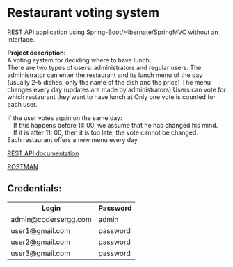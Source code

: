# Restaurant voting system

REST API application using Spring-Boot/Hibernate/SpringMVC without an interface.

**Project description:**<br>
A voting system for deciding where to have lunch.<br>
There are two types of users: administrators and regular users.
The administrator can enter the restaurant and its lunch menu of the day (usually 2-5 dishes, only the name of the dish and the price)
The menu changes every day (updates are made by administrators)
Users can vote for which restaurant they want to have lunch at
Only one vote is counted for each user.<br>

If the user votes again on the same day:<br>
&emsp;If this happens before 11: 00, we assume that he has changed his mind.<br>
&emsp;If it is after 11: 00, then it is too late, the vote cannot be changed.<br>
Each restaurant offers a new menu every day.

[REST API documentation](http://localhost:8080/swagger-ui/index.html?configUrl=/v3/api-docs/swagger-config)

[POSTMAN](://app.getpostman.com/join-team?invite_code=52e5ee52d5ce4e719d88f240bb8919a9&ws=789aa5cd-5eab-4d38-8b77-3e61f9c8bb67)

## Сredentials:

<table>
<tr><th>Login</th><th>Password</th></tr>
<tr><td>admin@codersergg.com</td><td>admin</td></tr> 
<tr><td>user1@gmail.com</td><td>password</td></tr> 
<tr><td>user2@gmail.com</td><td>password</td></tr> 
<tr><td>user3@gmail.com</td><td>password</td></tr> 
</table>